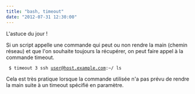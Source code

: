```yaml
---
title: "bash, timeout"
date: "2012-07-31 12:30:00"
---
```

L'astuce du jour !

Si un script appelle une commande qui peut ou non rendre la main (chemin réseau) et que l'on souhaite toujours la récupérer, on peut faire appel à la commande timeout.  <code><pre>
$ timeout 3 ssh user@host.example.com:~/ ls
</pre></code> Cela est très pratique lorsque la commande utilisée n'a pas prévu de rendre la main suite à un timeout spécifié en paramètre.
